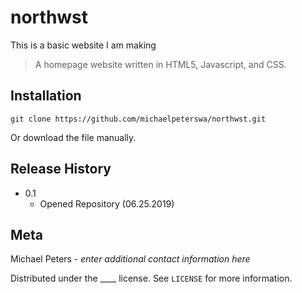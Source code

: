 # northwst
This is a basic website I am making
> A homepage website written in HTML5, Javascript, and CSS.
## Installation
```
git clone https://github.com/michaelpeterswa/northwst.git
```
Or download the file manually.
## Release History
* 0.1
   * Opened Repository (06.25.2019)
## Meta
Michael Peters - *enter additional contact information here*

Distributed under the ____ license. See ``LICENSE`` for more information.